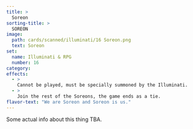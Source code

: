 ```yaml
---
title: >
  Soreon
sorting-title: >
  SOREON
image: 
  path: cards/scanned/illuminati/16 Soreon.png
  text: Soreon
set:
  name: Illuminati & RPG
  number: 16
category: 
effects: 
  - >
    Cannot be played, must be specially summoned by the Illuminati.
  - >
    Join the rest of the Soreons, the game ends as a tie.
flavor-text: "We are Soreon and Soreon is us."
---
```

Some actual info about this thing TBA.
